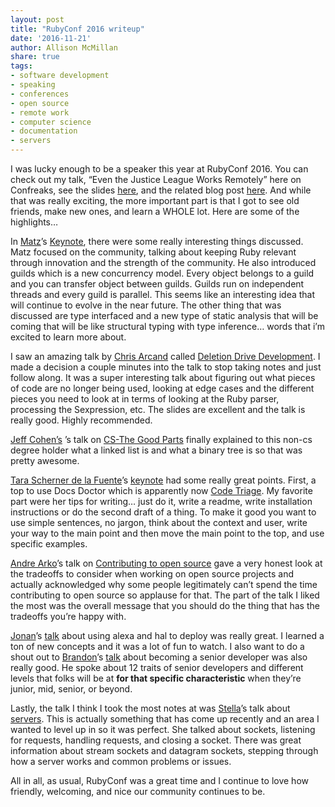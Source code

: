 ```yaml
---
layout: post
title: "RubyConf 2016 writeup"
date: '2016-11-21'
author: Allison McMillan
share: true
tags:
- software development
- speaking
- conferences
- open source
- remote work
- computer science
- documentation
- servers
---
```



I was lucky enough to be a speaker this year at RubyConf 2016. You can check out my talk, “Even the Justice League Works Remotely” here on Confreaks, see the slides [here](), and the related blog post [here](). And while that was really exciting, the more important part is that I got to see old friends, make new ones, and learn a WHOLE lot. Here are some of the highlights…

In [Matz]()’s [Keynote](), there were some really interesting things discussed. Matz focused on the community, talking about keeping Ruby relevant through innovation and the strength of the community. He also introduced guilds which is a new concurrency model. Every object belongs to a guild and you can transfer object between guilds. Guilds run on independent threads and every guild is parallel. This seems like an interesting idea that will continue to evolve in the near future. The other thing that was discussed are type interfaced and a new type of static analysis that will be coming that will be like structural typing with type inference… words that i’m excited to learn more about.

I saw an amazing talk by [Chris Arcand]() called [Deletion Drive Development](). I made a decision a couple minutes into the talk to stop taking notes and just follow along. It was a super interesting talk about figuring out what pieces of code are no longer being used, looking at edge cases and the different pieces you need to look at in terms of looking at the Ruby parser, processing the Sexpression, etc. The slides are excellent and the talk is really good. Highly recommended.

[Jeff Cohen’s](http:///www.twitter.com/jeffcohen) ’s talk on [CS-The Good Parts]() finally explained to this non-cs degree holder what a linked list is and what a binary tree is so that was pretty awesome.

[Tara Scherner de la Fuente]()’s [keynote]() had some really great points. First, a top to use  Docs Doctor which is apparently now [Code Triage](https://www.codetriage.com/). My favorite part were her tips for writing… just do it, write a readme, write installation instructions or do the second draft of a thing. To make it good you want to use simple sentences, no jargon, think about the context and user, write your way to the main point and then move the main point to the top, and use specific examples.

[Andre Arko]()’s talk on [Contributing to open source]() gave a very honest look at the tradeoffs to consider when working on open source projects and actually acknowledged why some people legitimately can’t spend the time contributing to open source so applause for that. The part of the talk I liked the most was the overall message that you should do the thing that has the tradeoffs you’re happy with.

[Jonan]()’s [talk]() about using alexa and hal to deploy was really great. I learned a ton of new concepts and it was a lot of fun to watch. I also want to do a shout out to [Brandon]()’s [talk]() about becoming a senior developer was also really good. He spoke about 12 traits of senior developers and different levels that folks will be at **for that specific characteristic** when they’re junior, mid, senior, or beyond.

Lastly, the talk I think I took the most notes at was [Stella]()’s talk about [servers](). This is actually something that has come up recently and an area I wanted to level up in so it was perfect. She talked about sockets, listening for requests, handling requests, and closing a socket. There was great information about stream sockets and datagram sockets, stepping through how a server works and common problems or issues.

All in all, as usual, RubyConf was a great time and I continue to love how friendly, welcoming, and nice our community continues to be.
